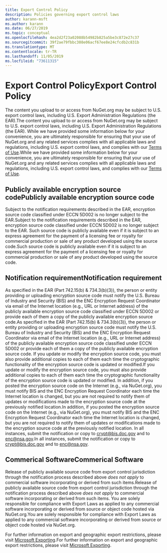 ```yaml
---
title: Export Control Policy
description: Policies governing export control laws
author: karann-msft
ms.author: karann
ms.date: 06/27/2019
ms.topic: conceptual
ms.openlocfilehash: 4ea2d2f23a02088b54982b825a5be3c872e27c37
ms.sourcegitcommit: 39f2ae79fbbc308e06acf67ee8e24cfcdb2c831b
ms.translationtype: MT
ms.contentlocale: tr-TR
ms.lasthandoff: 11/05/2019
ms.locfileid: "73611315"
---
```

# <a name="export-control-policy"></a><span data-ttu-id="ebcd7-103">Export Control Policy</span><span class="sxs-lookup"><span data-stu-id="ebcd7-103">Export Control Policy</span></span>

<span data-ttu-id="ebcd7-104">The content you upload to or access from NuGet.org may be subject to U.S. export control laws, including U.S. Export Administration Regulations (the EAR).</span><span class="sxs-lookup"><span data-stu-id="ebcd7-104">The content you upload to or access from NuGet.org may be subject to U.S. export control laws, including U.S. Export Administration Regulations (the EAR).</span></span>  <span data-ttu-id="ebcd7-105">While we have provided some information below for your convenience, you are ultimately responsible for ensuring that your use of NuGet.org and any related services complies with all applicable laws and regulations, including U.S. export control laws, and complies with our [Terms of Use](https://www.nuget.org/policies/Terms).</span><span class="sxs-lookup"><span data-stu-id="ebcd7-105">While we have provided some information below for your convenience, you are ultimately responsible for ensuring that your use of NuGet.org and any related services complies with all applicable laws and regulations, including U.S. export control laws, and complies with our [Terms of Use](https://www.nuget.org/policies/Terms).</span></span>

## <a name="publicly-available-encryption-source-code"></a><span data-ttu-id="ebcd7-106">Publicly available encryption source code</span><span class="sxs-lookup"><span data-stu-id="ebcd7-106">Publicly available encryption source code</span></span>

<span data-ttu-id="ebcd7-107">Subject to the notification requirements described in the EAR, encryption source code classified under ECCN 5D002 is no longer subject to the EAR.</span><span class="sxs-lookup"><span data-stu-id="ebcd7-107">Subject to the notification requirements described in the EAR, encryption source code classified under ECCN 5D002 is no longer subject to the EAR.</span></span>  <span data-ttu-id="ebcd7-108">Such source code is publicly available even if it is subject to an express agreement for the payment of a licensing fee or royalty for commercial production or sale of any product developed using the source code.</span><span class="sxs-lookup"><span data-stu-id="ebcd7-108">Such source code is publicly available even if it is subject to an express agreement for the payment of a licensing fee or royalty for commercial production or sale of any product developed using the source code.</span></span>

## <a name="notification-requirement"></a><span data-ttu-id="ebcd7-109">Notification requirement</span><span class="sxs-lookup"><span data-stu-id="ebcd7-109">Notification requirement</span></span>

<span data-ttu-id="ebcd7-110">As specified in the EAR (Part 742.15(b) & 734.3(b)(3)), the person or entity providing or uploading encryption source code must notify the U.S. Bureau of Industry and Security (BIS) and the ENC Encryption Request Coordinator via email of the Internet location (e.g., URL or Internet address) of the publicly available encryption source code classified under ECCN 5D002 or provide each of them a copy of the publicly available encryption source code.</span><span class="sxs-lookup"><span data-stu-id="ebcd7-110">As specified in the EAR (Part 742.15(b) & 734.3(b)(3)), the person or entity providing or uploading encryption source code must notify the U.S. Bureau of Industry and Security (BIS) and the ENC Encryption Request Coordinator via email of the Internet location (e.g., URL or Internet address) of the publicly available encryption source code classified under ECCN 5D002 or provide each of them a copy of the publicly available encryption source code.</span></span> <span data-ttu-id="ebcd7-111">If you update or modify the encryption source code, you must also provide additional copies to each of them each time the cryptographic functionality of the encryption source code is updated or modified.</span><span class="sxs-lookup"><span data-stu-id="ebcd7-111">If you update or modify the encryption source code, you must also provide additional copies to each of them each time the cryptographic functionality of the encryption source code is updated or modified.</span></span> <span data-ttu-id="ebcd7-112">In addition, if you posted the encryption source code on the Internet (e.g., via NuGet.org), you must notify BIS and the ENC Encryption Request Coordinator each time the Internet location is changed, but you are not required to notify them of updates or modifications made to the encryption source code at the previously notified location.</span><span class="sxs-lookup"><span data-stu-id="ebcd7-112">In addition, if you posted the encryption source code on the Internet (e.g., via NuGet.org), you must notify BIS and the ENC Encryption Request Coordinator each time the Internet location is changed, but you are not required to notify them of updates or modifications made to the encryption source code at the previously notified location.</span></span> <span data-ttu-id="ebcd7-113">In all instances, submit the notification or copy to crypt@bis.doc.gov and to enc@nsa.gov.</span><span class="sxs-lookup"><span data-stu-id="ebcd7-113">In all instances, submit the notification or copy to crypt@bis.doc.gov and to enc@nsa.gov.</span></span>

## <a name="commerical-software"></a><span data-ttu-id="ebcd7-114">Commerical Software</span><span class="sxs-lookup"><span data-stu-id="ebcd7-114">Commerical Software</span></span>

<span data-ttu-id="ebcd7-115">Release of publicly available source code from export control jurisdiction through the notification process described above *does not apply* to commercial software incorporating or derived from such items.</span><span class="sxs-lookup"><span data-stu-id="ebcd7-115">Release of publicly available source code from export control jurisdiction through the notification process described above *does not apply* to commercial software incorporating or derived from such items.</span></span>  <span data-ttu-id="ebcd7-116">You are solely responsible for compliance with Export Laws as applied to any commercial software incorporating or derived from source or object code hosted via NuGet.org.</span><span class="sxs-lookup"><span data-stu-id="ebcd7-116">You are solely responsible for compliance with Export Laws as applied to any commercial software incorporating or derived from source or object code hosted via NuGet.org.</span></span>

<span data-ttu-id="ebcd7-117">For further information on export and geographic export restrictions, please visit [Microsoft Exporting](https://www.microsoft.com/exporting).</span><span class="sxs-lookup"><span data-stu-id="ebcd7-117">For further information on export and geographic export restrictions, please visit [Microsoft Exporting](https://www.microsoft.com/exporting).</span></span>
